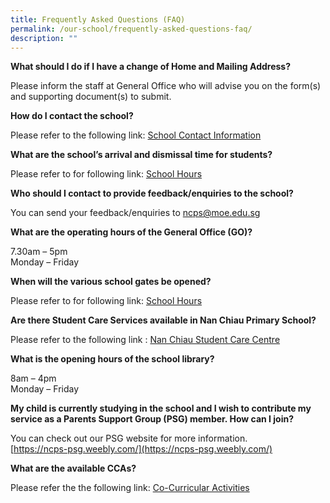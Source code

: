 ```yaml
---
title: Frequently Asked Questions (FAQ)
permalink: /our-school/frequently-asked-questions-faq/
description: ""
---
```

**What should I do if I have a change of Home and Mailing Address?**

Please inform the staff at General Office who will advise you on the form(s) and supporting document(s) to submit.

**How do I contact the school?**

Please refer to the following link: [School Contact Information](/our-school/school-contact-information/)

**What are the school’s arrival and dismissal time for students?**

Please refer to for following link: [School Hours](/our-school/school-hours/)

**Who should I contact to provide feedback/enquiries to the school?**

You can send your feedback/enquiries to [ncps@moe.edu.sg](mailto:ncps@moe.edu.sg)

**What are the operating hours of the General Office (GO)?**

7.30am – 5pm  
Monday – Friday

**When will the various school gates be opened?**

Please refer to for following link: [School Hours](https://www.ncps.moe.edu.sg/school-hours/)

**Are there Student Care Services available in Nan Chiau Primary School?**

Please refer to the following link : [Nan Chiau Student Care Centre](https://www.ncps.moe.edu.sg/our-school/nan-chiau-student-care-centre/)

**What is the opening hours of the school library?**

8am – 4pm  
Monday – Friday

**My child is currently studying in the school and I wish to contribute my service as a Parents Support Group (PSG) member. How can I join?**

You can check out our PSG website for more information.  
[https://ncps-psg.weebly.com/](https://ncps-psg.weebly.com/)

**What are the available CCAs?**

Please refer the the following link: [Co-Curricular Activities](https://www.ncps.moe.edu.sg/co-curricular-activities/)

[  
](https://www.ncps.moe.edu.sg/our-school/frequently-asked-questions-faq/#top)